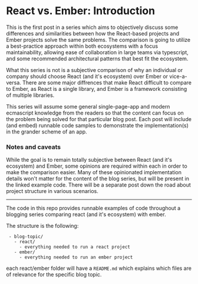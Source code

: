 # React vs. Ember: Introduction

This is the first post in a series which aims to objectively discuss some differences and
similarities between how the React-based projects and Ember projects solve the same problems.
The comparison is going to utilize a best-practice approach within
both ecosystems with a focus maintainability, allowing ease of collaboration in large teams via
typescript, and some recommended architectural patterns that best fit the ecosystem.

What this series is not is a subjective comparison of why an individual or company should choose
React (and it's ecosystem) over Ember or vice-a-versa. There are some major diffrences that make React
difficult to compare to Ember, as React is a single library, and Ember is a framework consisting of multiple
libraries.

This series will assume some general single-page-app and modern ecmascript knowledge from the readers so that the content
can focus on the problem being solved for that particular blog post. Each post will include (and embed) runnable
code samples to demonstrate the implementation(s) in the grander scheme of an app.

###  Notes and caveats

While the goal is to remain totally subjective between React (and it's ecosystem) and Ember, some opinions are required within each in order to make the comparison easier. Many of these opinionated implementation details won't matter for the content of the blog series, but will be present in the linked example code. There will be a separate post down the road about project structure in various scenarios.


----------------------------------------------------

The code in this repo provides runnable examples of code throughout a blogging series comparing react (and it's ecosystem) with ember.

The structure is the following:

```
 - blog-topic/
   - react/
     - everything needed to run a react project
   - ember/
     - everything needed to run an ember project

```
each react/ember folder will have a `README.md` which explains which files are of relevance for the specific blog topic.
